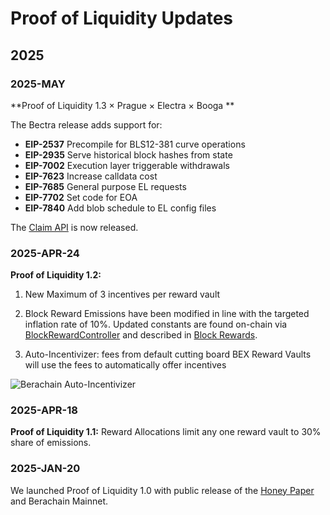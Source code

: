 # Proof of Liquidity Updates

## 2025

### 2025-MAY

**Proof of Liquidity 1.3 × Prague × Electra × Booga ** 

The Bectra release adds support for:
* **EIP-2537** Precompile for BLS12-381 curve operations
* **EIP-2935** Serve historical block hashes from state
* **EIP-7002** Execution layer triggerable withdrawals
* **EIP-7623** Increase calldata cost
* **EIP-7685** General purpose EL requests
* **EIP-7702** Set code for EOA 
* **EIP-7840** Add blob schedule to EL config files

The [Claim API](/developer/claim-api) is now released.


### 2025-APR-24

**Proof of Liquidity 1.2:**
1. New Maximum of 3 incentives per reward vault
2. Block Reward Emissions have been modified in line with the targeted inflation rate of 10%. Updated constants are found on-chain via [BlockRewardController](https://berascan.com/address/0x1AE7dD7AE06F6C58B4524d9c1f816094B1bcCD8e) and described in [Block Rewards](/learn/pol/blockrewards).

3. Auto-Incentivizer: fees from default cutting board BEX Reward Vaults will use the fees to automatically offer incentives

![Berachain Auto-Incentivizer](/assets/auto-incentivizer.png)

### 2025-APR-18

**Proof of Liquidity 1.1:**   Reward Allocations limit any one reward vault to 30% share of emissions.

### 2025-JAN-20

We launched Proof of Liquidity 1.0 with public release of the [Honey Paper](https://honeypaper.berachain.com/) and Berachain Mainnet.
